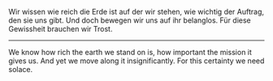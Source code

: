 Wir wissen wie reich die Erde ist auf der wir stehen, wie wichtig der Auftrag, den sie uns gibt. Und doch bewegen wir uns auf ihr belanglos. Für diese Gewissheit brauchen wir Trost.

----

We know how rich the earth we stand on is, how important the mission it gives us. And yet we move along it insignificantly. For this certainty we need solace.


